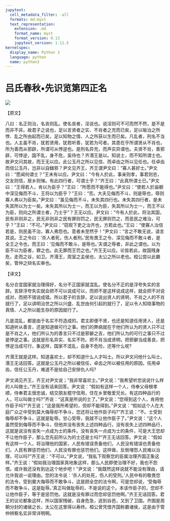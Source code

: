 ```yaml
---
jupytext:
  cell_metadata_filter: -all
  formats: md:myst
  text_representation:
    extension: .md
    format_name: myst
    format_version: 0.13
    jupytext_version: 1.11.5
kernelspec:
  display_name: Python 3
  language: python
  name: python3
---
```

# 吕氏春秋&#8226;先识览第四正名

![](image/cover.jpg)

【原文】

八曰：名正则治，名丧则乱。使名丧者，淫说也。说淫则可不可而然不然，是不是而非不非。故君子之说也，足以言贤者之实、不肖者之充而已矣，足以喻治之所悖、乱之所由起而已矣，足以知物之情、人之所获以生而已矣。凡乱者，刑名不当也。人主虽不肖，犹若贤用，犹若听善，犹若为可者。其患在乎所谓贤从不肖也，所为善而从邪辟，所谓可从悖逆也。是刑名异充，而声实异谓也。夫贤不肖，善邪辟，可悖逆，国不乱，身不危，奚待也？齐湣王是以。知说士，而不知所谓士也。故尹文问其故，而王无以应。此公玉丹之所以见信、而卓齿之所以见任也。任卓齿而信公玉丹，岂非以自雠邪？尹文见齐王，齐王谓尹文曰：“寡人甚好士。”尹文曰：“愿闻何谓士？”王未有以应。尹文曰：“今有人於此，事亲则孝，事君则忠，交友则信，居乡则悌。有此四行者，可谓士乎？”齐王曰：“此真所谓士已。”尹文曰：“王得若人，肯以为臣乎？”王曰：“所愿而不能得也。”尹文曰：“使若人於庙朝中深见侮而不斗，王将以为臣乎？”王曰：“否。大夫见侮而不斗，则是辱也，辱则寡人弗以为臣矣。”尹文曰：“虽见侮而不斗，未失其四行也。未失其四行者，是未失其所以为士一矣。未失其所以为士一，而王以为臣，失其所以为士一，而王不以为臣，则向之所谓士者，乃士乎”？王无以应。尹文曰：“今有人於此，将治其国，民有非则非之，民无非则非之民有罪则罚之，民无罪则罚之，而恶民之难治，可乎？”王曰：“不可。”尹文曰：“窃观下吏之治齐也，方若此也。”王曰：“使寡人治信若是，则民虽不治，寡人弗怨也。意者未至然乎！”尹文曰：“言之不敢无说，请言其说。王之令曰：‘杀人者死，伤人者刑。’民有畏王之令、深见侮而不敢斗者，是全王之令也，而王曰：‘见侮而不敢斗，是辱也。’夫谓之辱者，非此之谓也。以为臣不以为臣者，罪之也。此无罪而王罚之也。”齐王无以应。论皆若此，故国残身危，走而之谷，如卫。齐湣王，周室之孟侯也，太公之所以老也。桓公尝以此霸矣，管仲之辩名实审也。

【译文】

名分合宜国家就治理得好，名分不正国家就混乱。使名分不正的是浮夸失实的言辞。言辞浮夸失实就会把不可以说成可以，而把不是这样说成这样，就会把不对说成对，而把不错说成错。所以君子的言辞，足以说出贤人的贤明，不肖之人的不肖就行了，足以讲明治世之所以兴盛、乱世由何引起的就行了，足以令人知晓事物的真情、人之所以能生存的原因就行了。

凡是混乱，都是由于名实不符造成的。君主即便不贤，也还是知道任用贤人，还是知道听从善言，还是知道做可行之事。他们的弊病就在于他们所认为的贤人只不过是不肖之人，他们所认为的善言只不过是邪僻之吉，他们所认为的可行之事只不过是悖逆之事。这就是形名异实、名实不符。把不肖当成贤明，把邪僻当成善良，把悖逆当成可行，象这样，国家不混乱，自身不危险，还等什么呢?

齐湣王就是这样。知道喜欢士，却不知道什么人才叫士。所以尹文问他什么叫士。湣王无话回答。这就是公玉丹之所以被信任，卓齿之所以被任用的原因。任用卓齿，信任公玉丹，难道不是给自己安排仇人吗?

尹文谒见齐王，齐王对尹文说；“我非常喜欢士。”尹文说：“我希望听您说说什么样的人叫做士。”齐王没有话来回答。尹文说：“假如有这样一个人，侍奉父母根孝顺，侍奉君主很忠诚，结交朋友棍守信用，住在乡里敬爱兄长。有这四种品行的人，可以叫做士吗?”齐说：“这真是所说的士了。”尹文说：“您得到这个人，肯用他作臣子吗?”齐王说；“这是我所希望的，但却不能得到。”尹文说：“假如这个人在大庭广众之中受到莫大侮辱却不争斗，您还将让他作臣子吗?”齐王说：“不。士受到侮辱却不争斗，这就是耻辱。甘心受辱，我就不让他作臣子了。”尹文说：“这个人虽然受到侮辱而不争斗，但他并没有丧失上述四种品行。没有丧失上述四种品行，这就是说没有丧失一点成为士的条件。没有丧失一点成为士的条件，可是大王您却不让他作臣子，那么您先前所认为的士还是士吗?”齐王无话回答。尹文说：“假如有这样一个人，将治理他的国家，人民有错误责备他们，人民没有错误也责备他们，人民有罪惩罚他们，人民没有罪也惩罚他们。这样做，反倒埋怨人民难以治理，可以吗?”齐王说：“不可以。”尹文说，“我私下观察您的臣属治理齐国正象这样。”齐王说：“假如我治理国家真地象这样，那么人民即使治理不好，我也不怨恨。或许我还没有到达这个地步吧！”尹文说：“我既然这样说就不能没有理由，请允许我说一说理由。您的法令说：‘杀人的处死，伤人的受刑。’人民中有的敬畏您的法令，受到奠大侮辱而不敢争斗，这是顾全您的法令啊，可是您却说，‘受侮辱而不敢争斗，这是耻辱。’真正叫做耻辱的，不是说的这个。本该作臣子的，您却不让他作臣子，等于是惩罚他。这就是没有罪过而您却惩罚他啊。”齐王无话回答。君王的议论都象这样，所以国家残破，自身危急，逃到谷邑，又到了卫国。齐圄是周朝分封的诸侯之长，太公在这里得以寿终。桓公曾凭借齐国称霸诸侯，这是由于管仲辨察名实非常详明啊。




